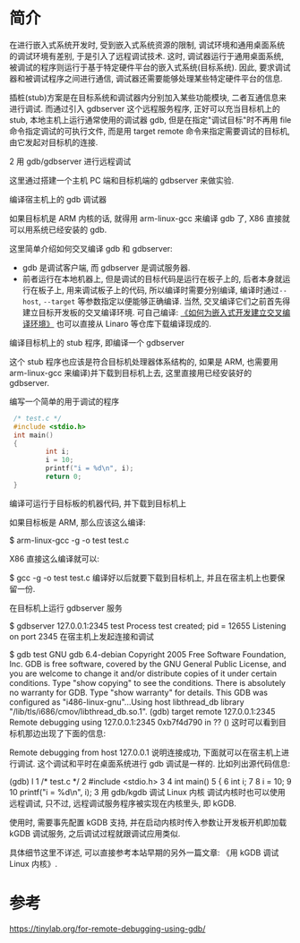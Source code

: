 
# 简介

在进行嵌入式系统开发时, 受到嵌入式系统资源的限制, 调试环境和通用桌面系统的调试环境有差别, 于是引入了远程调试技术. 这时, 调试器运行于通用桌面系统, 被调试的程序则运行于基于特定硬件平台的嵌入式系统(目标系统). 因此, 要求调试器和被调试程序之间进行通信, 调试器还需要能够处理某些特定硬件平台的信息.

插桩(stub)方案是在目标系统和调试器内分别加入某些功能模块, 二者互通信息来进行调试. 而通过引入 gdbserver 这个远程服务程序, 正好可以充当目标机上的 stub, 本地主机上运行通常使用的调试器 gdb, 但是在指定"调试目标"时不再用 file 命令指定调试的可执行文件, 而是用 target remote 命令来指定需要调试的目标机, 由它发起对目标机的连接.

2 用 gdb/gdbserver 进行远程调试

这里通过搭建一个主机 PC 端和目标机端的 gdbserver 来做实验.

编译宿主机上的 gdb 调试器

如果目标机是 ARM 内核的话, 就得用 arm-linux-gcc 来编译 gdb 了, X86 直接就可以用系统已经安装的 gdb.

这里简单介绍如何交叉编译 gdb 和 gdbserver:

* gdb 是调试客户端, 而 gdbserver 是调试服务器.
* 前者运行在本地机器上, 但是调试的目标代码是运行在板子上的, 后者本身就运行在板子上, 用来调试板子上的代码, 所以编译时需要分别编译, 编译时通过`--host`, `--target` 等参数指定以便能够正确编译. 当然, 交叉编译它们之前首先得建立目标开发板的交叉编译环境. 可自己编译: [《如何为嵌入式开发建立交叉编译环境》](http://www.ibm.com/developerworks/cn/linux/l-embcmpl/) 也可以直接从 Linaro 等仓库下载编译现成的.

编译目标机上的 stub 程序, 即编译一个 gdbserver

这个 stub 程序也应该是符合目标机处理器体系结构的, 如果是 ARM, 也需要用 arm-linux-gcc 来编译)并下载到目标机上去, 这里直接用已经安装好的 gdbserver.

编写一个简单的用于调试的程序

```cpp
 /* test.c */
 #include <stdio.h>
 int main()
 {
         int i;
         i = 10;
         printf("i = %d\n", i);
         return 0;
 }
```

编译可运行于目标板的机器代码, 并下载到目标机上

如果目标板是 ARM, 那么应该这么编译:

$ arm-linux-gcc  -g -o test test.c

X86 直接这么编译就可以:

 $ gcc  -g -o test test.c
编译好以后就要下载到目标机上, 并且在宿主机上也要保留一份.

在目标机上运行 gdbserver 服务

 $ gdbserver 127.0.0.1:2345 test
 Process test created; pid = 12655
 Listening on port 2345
在宿主机上发起连接和调试

 $ gdb test
 GNU gdb 6.4-debian
 Copyright 2005 Free Software Foundation, Inc.
 GDB is free software, covered by the GNU General Public License, and you are
 welcome to change it and/or distribute copies of it under certain conditions.
 Type "show copying" to see the conditions.
 There is absolutely no warranty for GDB.  Type "show warranty" for details.
 This GDB was configured as "i486-linux-gnu"...Using host libthread_db library "/lib/tls/i686/cmov/libthread_db.so.1".
 (gdb) target remote 127.0.0.1:2345
 Remote debugging using 127.0.0.1:2345
 0xb7f4d790 in ?? ()
这时可以看到目标机那边出现了下面的信息:

 Remote debugging from host 127.0.0.1
说明连接成功, 下面就可以在宿主机上进行调试. 这个调试和平时在桌面系统进行 gdb 调试是一样的.  比如列出源代码信息:

 (gdb) l
 1       /* test.c */
 2       #include <stdio.h>
 3
 4       int main()
 5       {
 6               int i;
 7
 8               i = 10;
 9
 10              printf("i = %d\n", i);
3 用 gdb/kgdb 调试 Linux 内核
调试内核时也可以使用远程调试, 只不过, 远程调试服务程序被实现在内核里头, 即 kGDB.

使用时, 需要事先配置 kGDB 支持, 并在启动内核时传入参数让开发板开机即加载 kGDB 调试服务, 之后调试过程就跟调试应用类似.

具体细节这里不详述, 可以直接参考本站早期的另外一篇文章: 《用 kGDB 调试 Linux 内核》.

# 参考

https://tinylab.org/for-remote-debugging-using-gdb/
